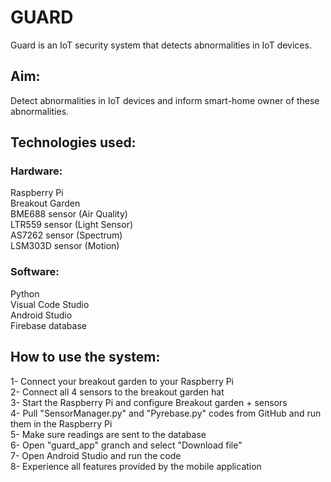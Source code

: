# GUARD  <br />

Guard is an IoT security system that detects abnormalities in IoT devices. <br />

## Aim:<br />

Detect abnormalities in IoT devices and inform smart-home owner of these abnormalities.<br />

## Technologies used: <br />

### Hardware:<br />
Raspberry Pi<br />
Breakout Garden<br />
BME688 sensor (Air Quality)<br />
LTR559 sensor (Light Sensor)<br />
AS7262 sensor (Spectrum)<br />
LSM303D sensor (Motion)<br />

### Software:<br />
Python<br />
Visual Code Studio<br />
Android Studio<br />
Firebase database<br />

## How to use the system:  <br />
1- Connect your breakout garden to your Raspberry Pi<br />
2- Connect all 4 sensors to the breakout garden hat<br />
3- Start the Raspberry Pi and configure Breakout garden + sensors<br />
4- Pull "SensorManager.py" and "Pyrebase.py" codes from GitHub and run them in the Raspberry Pi<br />
5- Make sure readings are sent to the database<br />
6- Open "guard_app" granch and select "Download file"<br />
7- Open Android Studio and run the code<br />
8- Experience all features provided by the mobile application


